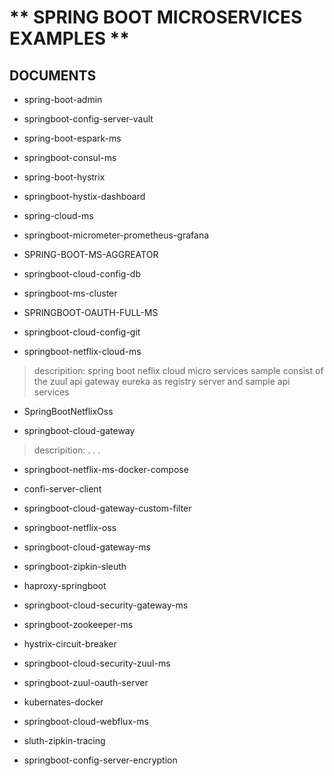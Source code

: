 # ** SPRING BOOT MICROSERVICES EXAMPLES ** 

## DOCUMENTS					

* spring-boot-admin	
> 			
* springboot-config-server-vault
>
* spring-boot-espark-ms				
>
* springboot-consul-ms
>
* spring-boot-hystrix				
>
* springboot-hystix-dashboard		
>
* spring-cloud-ms					
>
* springboot-micrometer-prometheus-grafana
>
* SPRING-BOOT-MS-AGGREATOR			
>
* springboot-cloud-config-db			
>
* springboot-ms-cluster
>
* SPRINGBOOT-OAUTH-FULL-MS			
>
* springboot-cloud-config-git			
>
* springboot-netflix-cloud-ms
> descripition:
> spring boot neflix cloud micro services sample consist of the 
> zuul api gateway 
> eureka as registry server 
> and sample api services 
* SpringBootNetflixOss				
>
* springboot-cloud-gateway			
> descripition:
> .
> .
> .
* springboot-netflix-ms-docker-compose
>
* confi-server-client				
>
* springboot-cloud-gateway-custom-filter		
>
* springboot-netflix-oss
>
* springboot-cloud-gateway-ms			
>
* springboot-zipkin-sleuth
>
* haproxy-springboot				
>
* springboot-cloud-security-gateway-ms		
>
* springboot-zookeeper-ms
>
* hystrix-circuit-breaker				
>
* springboot-cloud-security-zuul-ms		
>
* springboot-zuul-oauth-server
>
* kubernates-docker				
>
* springboot-cloud-webflux-ms
>
* sluth-zipkin-tracing				
>
* springboot-config-server-encryption
>
